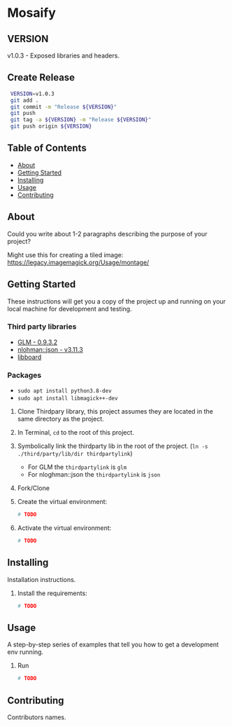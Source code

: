 # Mosaify

## VERSION
v1.0.3 - Exposed libraries and headers.

## Create Release
```bash
 VERSION=v1.0.3
 git add .
 git commit -m "Release ${VERSION}"
 git push
 git tag -a ${VERSION} -m "Release ${VERSION}"
 git push origin ${VERSION}
```

## Table of Contents

 - [About](#about)
 - [Getting Started](#getting_started)
 - [Installing](#installing)
 - [Usage](#usage)
 - [Contributing](#contributing)

## About
Could you write about 1-2 paragraphs describing the purpose of your project? 

Might use this for creating a tiled image: https://legacy.imagemagick.org/Usage/montage/


## Getting Started
These instructions will get you a copy of the project up and running on your local machine for development and testing.

### Third party libraries
* [GLM - 0.9.3.2](https://github.com/icaven/glm/tree/0.9.3.2)
* [nlohman::json - v3.11.3](https://github.com/nlohmann/json/tree/v3.11.3)
* [libboard](https://github.com/c-koi/libboard)
### Packages
 * `sudo apt install python3.8-dev`
 * `sudo apt install libmagick++-dev`

1. Clone Thirdpary library, this project assumes they are located in the same directory as the project.
1. In Terminal, `cd` to the root of this project.
1. Symbolically link the thirdparty lib in the root of the project. (`ln -s ./third/party/lib/dir thirdpartylink`)
    *  For GLM the `thirdpartylink` is `glm`
    *  For nloghman::json the `thirdpartylink` is `json`

1. Fork/Clone

1. Create the virtual environment:

    ```sh
    # TODO
    ```

1. Activate the virtual environment:

    ```sh
    # TODO
    ```

## Installing
Installation instructions.

1. Install the requirements:

    ```sh
    # TODO
    ```
    
## Usage
A step-by-step series of examples that tell you how to get a development env running.
1. Run

    ```sh
    # TODO
    ```

## Contributing
Contributors names.
